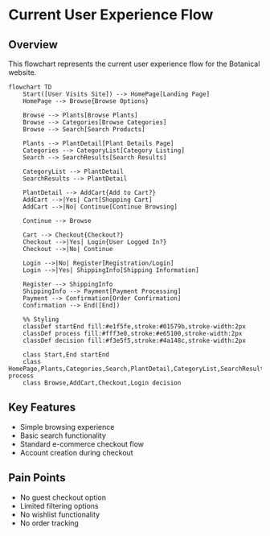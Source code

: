 # Current User Experience Flow

## Overview
This flowchart represents the current user experience flow for the Botanical website.

```mermaid
flowchart TD
    Start([User Visits Site]) --> HomePage[Landing Page]
    HomePage --> Browse{Browse Options}
    
    Browse --> Plants[Browse Plants]
    Browse --> Categories[Browse Categories]
    Browse --> Search[Search Products]
    
    Plants --> PlantDetail[Plant Details Page]
    Categories --> CategoryList[Category Listing]
    Search --> SearchResults[Search Results]
    
    CategoryList --> PlantDetail
    SearchResults --> PlantDetail
    
    PlantDetail --> AddCart{Add to Cart?}
    AddCart -->|Yes| Cart[Shopping Cart]
    AddCart -->|No| Continue[Continue Browsing]
    
    Continue --> Browse
    
    Cart --> Checkout{Checkout?}
    Checkout -->|Yes| Login{User Logged In?}
    Checkout -->|No| Continue
    
    Login -->|No| Register[Registration/Login]
    Login -->|Yes| ShippingInfo[Shipping Information]
    
    Register --> ShippingInfo
    ShippingInfo --> Payment[Payment Processing]
    Payment --> Confirmation[Order Confirmation]
    Confirmation --> End([End])
    
    %% Styling
    classDef startEnd fill:#e1f5fe,stroke:#01579b,stroke-width:2px
    classDef process fill:#fff3e0,stroke:#e65100,stroke-width:2px
    classDef decision fill:#f3e5f5,stroke:#4a148c,stroke-width:2px
    
    class Start,End startEnd
    class HomePage,Plants,Categories,Search,PlantDetail,CategoryList,SearchResults,Cart,Register,ShippingInfo,Payment,Confirmation process
    class Browse,AddCart,Checkout,Login decision
```

## Key Features
- Simple browsing experience
- Basic search functionality
- Standard e-commerce checkout flow
- Account creation during checkout

## Pain Points
- No guest checkout option
- Limited filtering options
- No wishlist functionality
- No order tracking